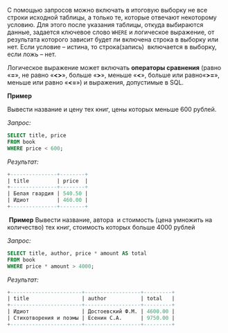 С помощью запросов можно включать в итоговую выборку не все строки исходной таблицы, а только те, которые отвечают некоторому условию. Для этого после указания таблицы, откуда выбираются данные, задается ключевое слово `WHERE` и логическое выражение, от результата которого зависит будет ли включена строка в выборку или нет. Если условие – истина, то строка(запись)  включается в выборку, если ложь – нет.

Логическое выражение может включать **операторы сравнения** (равно «**=**», не равно «**<>**», больше «**>**», меньше «**<**», больше или равно«**>=**», меньше или равно «**<=**») и выражения, допустимые в SQL.

**Пример**

Вывести название и цену тех книг, цены которых меньше 600 рублей.

_Запрос:_
```sql
SELECT title, price 
FROM book
WHERE price < 600;
```

_Результат:_
```sql
+---------------+--------+
| title         | price  |
+---------------+--------+
| Белая гвардия | 540.50 |
| Идиот         | 460.00 |
+---------------+--------+
```

 **Пример**
Вывести название, автора  и стоимость (цена умножить на количество) тех книг, стоимость которых больше 4000 рублей

_Запрос:_
```sql
SELECT title, author, price * amount AS total
FROM book
WHERE price * amount > 4000;
```

_Результат:_
```sql
+-----------------------+------------------+---------+
| title                 | author           | total   |
+-----------------------+------------------+---------+
| Идиот                 | Достоевский Ф.М. | 4600.00 |
| Стихотворения и поэмы | Есенин С.А.      | 9750.00 |
+-----------------------+------------------+---------+
```
